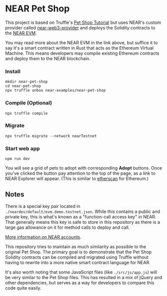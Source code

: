 # NEAR Pet Shop

This project is based on Truffle's [Pet Shop Tutorial](https://www.trufflesuite.com/tutorials/pet-shop) but uses NEAR's custom provider called [near-web3-provider](https://github.com/nearprotocol/near-web3-provider) and deploys the Solidity contracts to the [NEAR EVM](https://github.com/near/near-evm).

You may read more about the NEAR EVM in the link above, but suffice it to say it's a smart contract written in Rust that acts as the Ethereum Virtual Machine. This means developers may compile existing Ethereum contracts and deploy them to the NEAR blockchain.

### Install

    mkdir near-pet-shop
    cd near-pet-shop
    npx truffle unbox near-examples/near-pet-shop

### Compile (Optional)

    npx truffle compile

### Migrate
    
    npx truffle migrate --network nearTestnet
    
### Start web app

    npm run dev
    
You will see a grid of pets to adopt with corresponding **Adopt** buttons. Once you've clicked the button pay attention to the top of the page, as a link to NEAR Explorer will appear. (This is similar to [etherscan](https://etherscan.io/) for Ethereum.)

## Notes

There is a special key pair located in `./neardev/default/evm.demo.testnet.json`. While this contains a public and private key, this is what's known as a "function-call access key" in NEAR. That generally means this key is safe to store in this repository as there is a large gas allowance on it for method calls to deploy and call.

[More information on NEAR accounts](https://docs.near.org/docs/concepts/account).

This repository tries to maintain as much similarity as possible to the original Pet Shop. The primary goal is to demonstrate that the Pet Shop Solidity contracts can be compiled and migrated using Truffle without having to rewrite into a more native smart contract language for NEAR.

It's also worth noting that some JavaScript files (like `./src/js/app.js`) will be very similar to the Pet Shop files. This has resulted in a mix of jQuery and other dependencies, but serves as a way for developers to compare this code quite easily.  